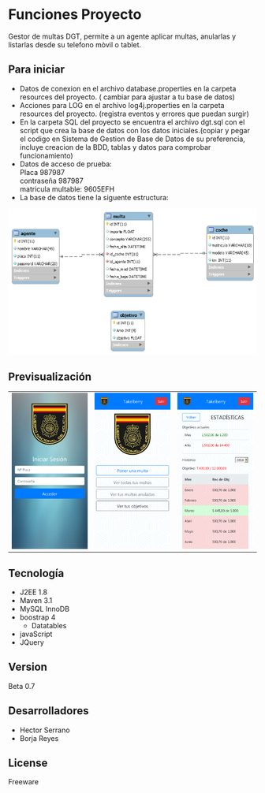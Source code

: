 # Funciones Proyecto

Gestor de multas DGT, permite a un agente aplicar multas, anularlas y listarlas desde su telefono mòvil o tablet.
## Para iniciar

* Datos de conexion en el archivo database.properties en la carpeta resources del proyecto. ( cambiar para ajustar a tu base de datos)
* Acciones para LOG en el archivo log4j.properties en la carpeta resources del proyecto. (registra eventos y errores que puedan surgir)
* En la carpeta SQL del proyecto se encuentra el archivo dgt.sql con el script que crea la base de datos con los datos iniciales.(copiar y pegar el codigo en  Sistema de Gestion de Base de Datos de su preferencia, incluye creacion de la BDD, tablas y datos para comprobar funcionamiento)
* Datos de acceso de prueba:<br>
	Placa 987987<br>
	contraseña 987987<br>
	matricula multable: 9605EFH<br>
* La base de datos tiene la siguente estructura:

<img src="https://github.com/AjRoBSeYeR/PruebasIpartek/blob/master/dgt/src/main/resources/eer.png">


## Previsualización

<table>
<tr>
	<td width="33%"><img src="https://github.com/AjRoBSeYeR/PruebasIpartek/blob/master/dgt/src/main/resources/dgt.png"></td>
	<td width="33%"><img src="https://github.com/AjRoBSeYeR/PruebasIpartek/blob/master/dgt/src/main/resources/dgt2.png"></td>
	<td width="33%"><img src="https://github.com/AjRoBSeYeR/PruebasIpartek/blob/master/dgt/src/main/resources/dgt3.png"></td>
</tr>
</table>




</div>

## Tecnología

* J2EE 1.8
* Maven 3.1
* MySQL InnoDB
* boostrap 4
	* Datatables
* javaScript
* JQuery

## Version

Beta 0.7

## Desarrolladores

* Hector Serrano
* Borja Reyes


## License

Freeware

